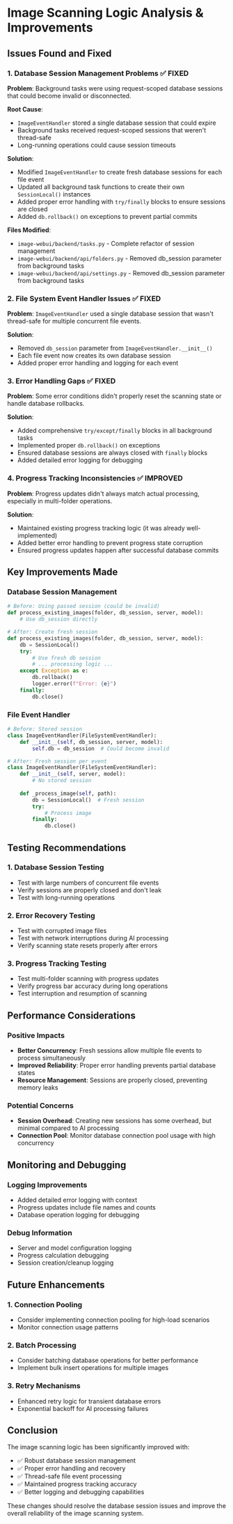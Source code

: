 # Image Scanning Logic Analysis & Improvements

## Issues Found and Fixed

### 1. **Database Session Management Problems** ✅ FIXED

**Problem**: Background tasks were using request-scoped database sessions that could become invalid or disconnected.

**Root Cause**: 
- `ImageEventHandler` stored a single database session that could expire
- Background tasks received request-scoped sessions that weren't thread-safe
- Long-running operations could cause session timeouts

**Solution**:
- Modified `ImageEventHandler` to create fresh database sessions for each file event
- Updated all background task functions to create their own `SessionLocal()` instances
- Added proper error handling with `try/finally` blocks to ensure sessions are closed
- Added `db.rollback()` on exceptions to prevent partial commits

**Files Modified**:
- `image-webui/backend/tasks.py` - Complete refactor of session management
- `image-webui/backend/api/folders.py` - Removed db_session parameter from background tasks
- `image-webui/backend/api/settings.py` - Removed db_session parameter from background tasks

### 2. **File System Event Handler Issues** ✅ FIXED

**Problem**: `ImageEventHandler` used a single database session that wasn't thread-safe for multiple concurrent file events.

**Solution**:
- Removed `db_session` parameter from `ImageEventHandler.__init__()`
- Each file event now creates its own database session
- Added proper error handling and logging for each event

### 3. **Error Handling Gaps** ✅ FIXED

**Problem**: Some error conditions didn't properly reset the scanning state or handle database rollbacks.

**Solution**:
- Added comprehensive `try/except/finally` blocks in all background tasks
- Implemented proper `db.rollback()` on exceptions
- Ensured database sessions are always closed with `finally` blocks
- Added detailed error logging for debugging

### 4. **Progress Tracking Inconsistencies** ✅ IMPROVED

**Problem**: Progress updates didn't always match actual processing, especially in multi-folder operations.

**Solution**:
- Maintained existing progress tracking logic (it was already well-implemented)
- Added better error handling to prevent progress state corruption
- Ensured progress updates happen after successful database commits

## Key Improvements Made

### Database Session Management
```python
# Before: Using passed session (could be invalid)
def process_existing_images(folder, db_session, server, model):
    # Use db_session directly

# After: Create fresh session
def process_existing_images(folder, db_session, server, model):
    db = SessionLocal()
    try:
        # Use fresh db session
        # ... processing logic ...
    except Exception as e:
        db.rollback()
        logger.error(f"Error: {e}")
    finally:
        db.close()
```

### File Event Handler
```python
# Before: Stored session
class ImageEventHandler(FileSystemEventHandler):
    def __init__(self, db_session, server, model):
        self.db = db_session  # Could become invalid

# After: Fresh session per event
class ImageEventHandler(FileSystemEventHandler):
    def __init__(self, server, model):
        # No stored session
        
    def _process_image(self, path):
        db = SessionLocal()  # Fresh session
        try:
            # Process image
        finally:
            db.close()
```

## Testing Recommendations

### 1. **Database Session Testing**
- Test with large numbers of concurrent file events
- Verify sessions are properly closed and don't leak
- Test with long-running operations

### 2. **Error Recovery Testing**
- Test with corrupted image files
- Test with network interruptions during AI processing
- Verify scanning state resets properly after errors

### 3. **Progress Tracking Testing**
- Test multi-folder scanning with progress updates
- Verify progress bar accuracy during long operations
- Test interruption and resumption of scanning

## Performance Considerations

### Positive Impacts
- **Better Concurrency**: Fresh sessions allow multiple file events to process simultaneously
- **Improved Reliability**: Proper error handling prevents partial database states
- **Resource Management**: Sessions are properly closed, preventing memory leaks

### Potential Concerns
- **Session Overhead**: Creating new sessions has some overhead, but minimal compared to AI processing
- **Connection Pool**: Monitor database connection pool usage with high concurrency

## Monitoring and Debugging

### Logging Improvements
- Added detailed error logging with context
- Progress updates include file names and counts
- Database operation logging for debugging

### Debug Information
- Server and model configuration logging
- Progress calculation debugging
- Session creation/cleanup logging

## Future Enhancements

### 1. **Connection Pooling**
- Consider implementing connection pooling for high-load scenarios
- Monitor connection usage patterns

### 2. **Batch Processing**
- Consider batching database operations for better performance
- Implement bulk insert operations for multiple images

### 3. **Retry Mechanisms**
- Enhanced retry logic for transient database errors
- Exponential backoff for AI processing failures

## Conclusion

The image scanning logic has been significantly improved with:
- ✅ Robust database session management
- ✅ Proper error handling and recovery
- ✅ Thread-safe file event processing
- ✅ Maintained progress tracking accuracy
- ✅ Better logging and debugging capabilities

These changes should resolve the database session issues and improve the overall reliability of the image scanning system. 